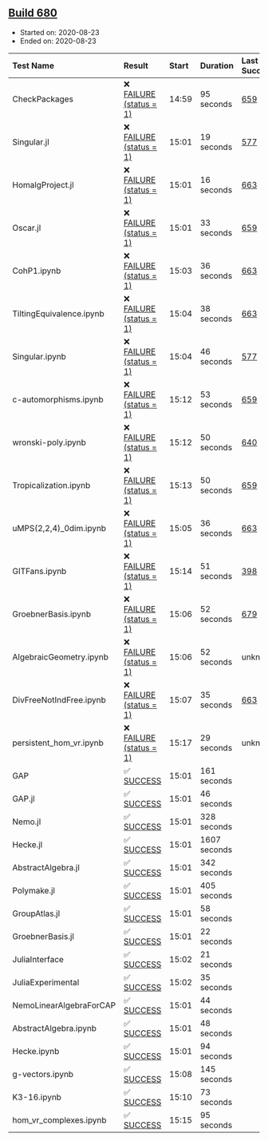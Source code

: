 ## [Build 680](https://oscarci.mathematik.uni-kl.de/job/oscar-stable/680/)

* Started on: 2020-08-23
* Ended on: 2020-08-23

| Test Name    | Result | Start | Duration | Last Success | First Failure |
|:-------------|:-------|:------|:---------|:-------------|:--------------|
| CheckPackages | ❌ [FAILURE (status = 1)](https://oscarci.mathematik.uni-kl.de/job/oscar-stable/680/artifact/logs/build-680/CheckPackages.log) | 14:59 | 95 seconds | [659](https://oscarci.mathematik.uni-kl.de/job/oscar-stable/659/) | [660](https://oscarci.mathematik.uni-kl.de/job/oscar-stable/660/) |
| Singular.jl | ❌ [FAILURE (status = 1)](https://oscarci.mathematik.uni-kl.de/job/oscar-stable/680/artifact/logs/build-680/Singular.jl.log) | 15:01 | 19 seconds | [577](https://oscarci.mathematik.uni-kl.de/job/oscar-stable/577/) | [578](https://oscarci.mathematik.uni-kl.de/job/oscar-stable/578/) |
| HomalgProject.jl | ❌ [FAILURE (status = 1)](https://oscarci.mathematik.uni-kl.de/job/oscar-stable/680/artifact/logs/build-680/HomalgProject.jl.log) | 15:01 | 16 seconds | [663](https://oscarci.mathematik.uni-kl.de/job/oscar-stable/663/) | [664](https://oscarci.mathematik.uni-kl.de/job/oscar-stable/664/) |
| Oscar.jl | ❌ [FAILURE (status = 1)](https://oscarci.mathematik.uni-kl.de/job/oscar-stable/680/artifact/logs/build-680/Oscar.jl.log) | 15:01 | 33 seconds | [659](https://oscarci.mathematik.uni-kl.de/job/oscar-stable/659/) | [660](https://oscarci.mathematik.uni-kl.de/job/oscar-stable/660/) |
| CohP1.ipynb | ❌ [FAILURE (status = 1)](https://oscarci.mathematik.uni-kl.de/job/oscar-stable/680/artifact/logs/build-680/CohP1.ipynb.log) | 15:03 | 36 seconds | [663](https://oscarci.mathematik.uni-kl.de/job/oscar-stable/663/) | [664](https://oscarci.mathematik.uni-kl.de/job/oscar-stable/664/) |
| TiltingEquivalence.ipynb | ❌ [FAILURE (status = 1)](https://oscarci.mathematik.uni-kl.de/job/oscar-stable/680/artifact/logs/build-680/TiltingEquivalence.ipynb.log) | 15:04 | 38 seconds | [663](https://oscarci.mathematik.uni-kl.de/job/oscar-stable/663/) | [664](https://oscarci.mathematik.uni-kl.de/job/oscar-stable/664/) |
| Singular.ipynb | ❌ [FAILURE (status = 1)](https://oscarci.mathematik.uni-kl.de/job/oscar-stable/680/artifact/logs/build-680/Singular.ipynb.log) | 15:04 | 46 seconds | [577](https://oscarci.mathematik.uni-kl.de/job/oscar-stable/577/) | [578](https://oscarci.mathematik.uni-kl.de/job/oscar-stable/578/) |
| c-automorphisms.ipynb | ❌ [FAILURE (status = 1)](https://oscarci.mathematik.uni-kl.de/job/oscar-stable/680/artifact/logs/build-680/c-automorphisms.ipynb.log) | 15:12 | 53 seconds | [659](https://oscarci.mathematik.uni-kl.de/job/oscar-stable/659/) | [660](https://oscarci.mathematik.uni-kl.de/job/oscar-stable/660/) |
| wronski-poly.ipynb | ❌ [FAILURE (status = 1)](https://oscarci.mathematik.uni-kl.de/job/oscar-stable/680/artifact/logs/build-680/wronski-poly.ipynb.log) | 15:12 | 50 seconds | [640](https://oscarci.mathematik.uni-kl.de/job/oscar-stable/640/) | [641](https://oscarci.mathematik.uni-kl.de/job/oscar-stable/641/) |
| Tropicalization.ipynb | ❌ [FAILURE (status = 1)](https://oscarci.mathematik.uni-kl.de/job/oscar-stable/680/artifact/logs/build-680/Tropicalization.ipynb.log) | 15:13 | 50 seconds | [659](https://oscarci.mathematik.uni-kl.de/job/oscar-stable/659/) | [660](https://oscarci.mathematik.uni-kl.de/job/oscar-stable/660/) |
| uMPS(2,2,4)_0dim.ipynb | ❌ [FAILURE (status = 1)](https://oscarci.mathematik.uni-kl.de/job/oscar-stable/680/artifact/logs/build-680/uMPS-2-2-4-_0dim.ipynb.log) | 15:05 | 36 seconds | [663](https://oscarci.mathematik.uni-kl.de/job/oscar-stable/663/) | [664](https://oscarci.mathematik.uni-kl.de/job/oscar-stable/664/) |
| GITFans.ipynb | ❌ [FAILURE (status = 1)](https://oscarci.mathematik.uni-kl.de/job/oscar-stable/680/artifact/logs/build-680/GITFans.ipynb.log) | 15:14 | 51 seconds | [398](https://oscarci.mathematik.uni-kl.de/job/oscar-stable/398/) | [399](https://oscarci.mathematik.uni-kl.de/job/oscar-stable/399/) |
| GroebnerBasis.ipynb | ❌ [FAILURE (status = 1)](https://oscarci.mathematik.uni-kl.de/job/oscar-stable/680/artifact/logs/build-680/GroebnerBasis.ipynb.log) | 15:06 | 52 seconds | [679](https://oscarci.mathematik.uni-kl.de/job/oscar-stable/679/) | [680](https://oscarci.mathematik.uni-kl.de/job/oscar-stable/680/) |
| AlgebraicGeometry.ipynb | ❌ [FAILURE (status = 1)](https://oscarci.mathematik.uni-kl.de/job/oscar-stable/680/artifact/logs/build-680/AlgebraicGeometry.ipynb.log) | 15:06 | 52 seconds | unknown | unknown |
| DivFreeNotIndFree.ipynb | ❌ [FAILURE (status = 1)](https://oscarci.mathematik.uni-kl.de/job/oscar-stable/680/artifact/logs/build-680/DivFreeNotIndFree.ipynb.log) | 15:07 | 35 seconds | [663](https://oscarci.mathematik.uni-kl.de/job/oscar-stable/663/) | [664](https://oscarci.mathematik.uni-kl.de/job/oscar-stable/664/) |
| persistent_hom_vr.ipynb | ❌ [FAILURE (status = 1)](https://oscarci.mathematik.uni-kl.de/job/oscar-stable/680/artifact/logs/build-680/persistent_hom_vr.ipynb.log) | 15:17 | 29 seconds | unknown | unknown |
| GAP | ✅ [SUCCESS](https://oscarci.mathematik.uni-kl.de/job/oscar-stable/680/artifact/logs/build-680/GAP.log) | 15:01 | 161 seconds |  |  |
| GAP.jl | ✅ [SUCCESS](https://oscarci.mathematik.uni-kl.de/job/oscar-stable/680/artifact/logs/build-680/GAP.jl.log) | 15:01 | 46 seconds |  |  |
| Nemo.jl | ✅ [SUCCESS](https://oscarci.mathematik.uni-kl.de/job/oscar-stable/680/artifact/logs/build-680/Nemo.jl.log) | 15:01 | 328 seconds |  |  |
| Hecke.jl | ✅ [SUCCESS](https://oscarci.mathematik.uni-kl.de/job/oscar-stable/680/artifact/logs/build-680/Hecke.jl.log) | 15:01 | 1607 seconds |  |  |
| AbstractAlgebra.jl | ✅ [SUCCESS](https://oscarci.mathematik.uni-kl.de/job/oscar-stable/680/artifact/logs/build-680/AbstractAlgebra.jl.log) | 15:01 | 342 seconds |  |  |
| Polymake.jl | ✅ [SUCCESS](https://oscarci.mathematik.uni-kl.de/job/oscar-stable/680/artifact/logs/build-680/Polymake.jl.log) | 15:01 | 405 seconds |  |  |
| GroupAtlas.jl | ✅ [SUCCESS](https://oscarci.mathematik.uni-kl.de/job/oscar-stable/680/artifact/logs/build-680/GroupAtlas.jl.log) | 15:01 | 58 seconds |  |  |
| GroebnerBasis.jl | ✅ [SUCCESS](https://oscarci.mathematik.uni-kl.de/job/oscar-stable/680/artifact/logs/build-680/GroebnerBasis.jl.log) | 15:01 | 22 seconds |  |  |
| JuliaInterface | ✅ [SUCCESS](https://oscarci.mathematik.uni-kl.de/job/oscar-stable/680/artifact/logs/build-680/JuliaInterface.log) | 15:02 | 21 seconds |  |  |
| JuliaExperimental | ✅ [SUCCESS](https://oscarci.mathematik.uni-kl.de/job/oscar-stable/680/artifact/logs/build-680/JuliaExperimental.log) | 15:02 | 35 seconds |  |  |
| NemoLinearAlgebraForCAP | ✅ [SUCCESS](https://oscarci.mathematik.uni-kl.de/job/oscar-stable/680/artifact/logs/build-680/NemoLinearAlgebraForCAP.log) | 15:01 | 44 seconds |  |  |
| AbstractAlgebra.ipynb | ✅ [SUCCESS](https://oscarci.mathematik.uni-kl.de/job/oscar-stable/680/artifact/logs/build-680/AbstractAlgebra.ipynb.log) | 15:01 | 48 seconds |  |  |
| Hecke.ipynb | ✅ [SUCCESS](https://oscarci.mathematik.uni-kl.de/job/oscar-stable/680/artifact/logs/build-680/Hecke.ipynb.log) | 15:01 | 94 seconds |  |  |
| g-vectors.ipynb | ✅ [SUCCESS](https://oscarci.mathematik.uni-kl.de/job/oscar-stable/680/artifact/logs/build-680/g-vectors.ipynb.log) | 15:08 | 145 seconds |  |  |
| K3-16.ipynb | ✅ [SUCCESS](https://oscarci.mathematik.uni-kl.de/job/oscar-stable/680/artifact/logs/build-680/K3-16.ipynb.log) | 15:10 | 73 seconds |  |  |
| hom_vr_complexes.ipynb | ✅ [SUCCESS](https://oscarci.mathematik.uni-kl.de/job/oscar-stable/680/artifact/logs/build-680/hom_vr_complexes.ipynb.log) | 15:15 | 95 seconds |  |  |
